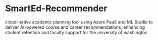 # SmartEd-Recommender
cloud-native academic planning tool using Azure PaaS and ML Studio to deliver AI-powered course and career recommendations, enhancing student retention and faculty support for the university of washington
